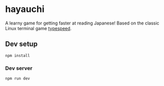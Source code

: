 # hayauchi

A learny game for getting faster at reading Japanese! Based on the classic Linux terminal game [typespeed](https://linux.die.net/man/6/typespeed).

## Dev setup

```
npm install
```

### Dev server

```
npm run dev
```